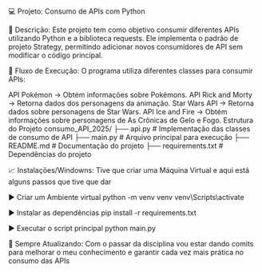 💻 Projeto: Consumo de APIs com Python

🧩 Descrição:
Este projeto tem como objetivo consumir diferentes APIs utilizando Python e a biblioteca requests. Ele implementa o padrão de projeto Strategy, permitindo adicionar novos consumidores de API sem modificar o código principal.

🔄 Fluxo de Execução:
O programa utiliza diferentes classes para consumir APIs:

API Pokémon → Obtém informações sobre Pokémons.
API Rick and Morty → Retorna dados dos personagens da animação.
Star Wars API → Retorna dados sobre personagens de Star Wars.
API Ice and Fire → Obtém informações sobre personagens de As Crônicas de Gelo e Fogo.
Estrutura do Projeto
consumo_API_2025/
├── api.py           # Implementação das classes de consumo de API
├── main.py          # Arquivo principal para execução
├── README.md        # Documentação do projeto
├── requirements.txt # Dependências do projeto

📈 Instalações/Windowns:
Tive que criar uma Máquina Virtual e aqui está alguns passos que tive que dar

▶️ Criar um Ambiente virtual
python -m venv venv
venv\Scripts\activate

▶️ Instalar as dependências
pip install -r requirements.txt

▶️ Executar o script principal
python main.py

👊 Sempre Atualizando:
Com o passar da disciplina vou estar dando comits para melhorar o meu conhecimento e garantir cada vez mais prática no consumo das APIs
